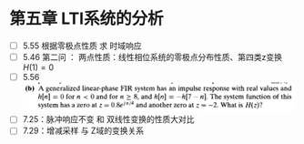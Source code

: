 # 第五章 LTI系统的分析
- [ ] 5.55 根据零极点性质 求 时域响应
- [ ] 5.46 第二问 ： 两点性质：线性相位系统的零极点分布性质、第四类z变换$H(1)=0$
- [ ] 5.56
![](image/2019-10-27-17-12-53.png)
- [ ] 7.25：脉冲响应不变 和 双线性变换的性质大对比
- [ ] 7.29：增减采样 与 Z域的变换关系

